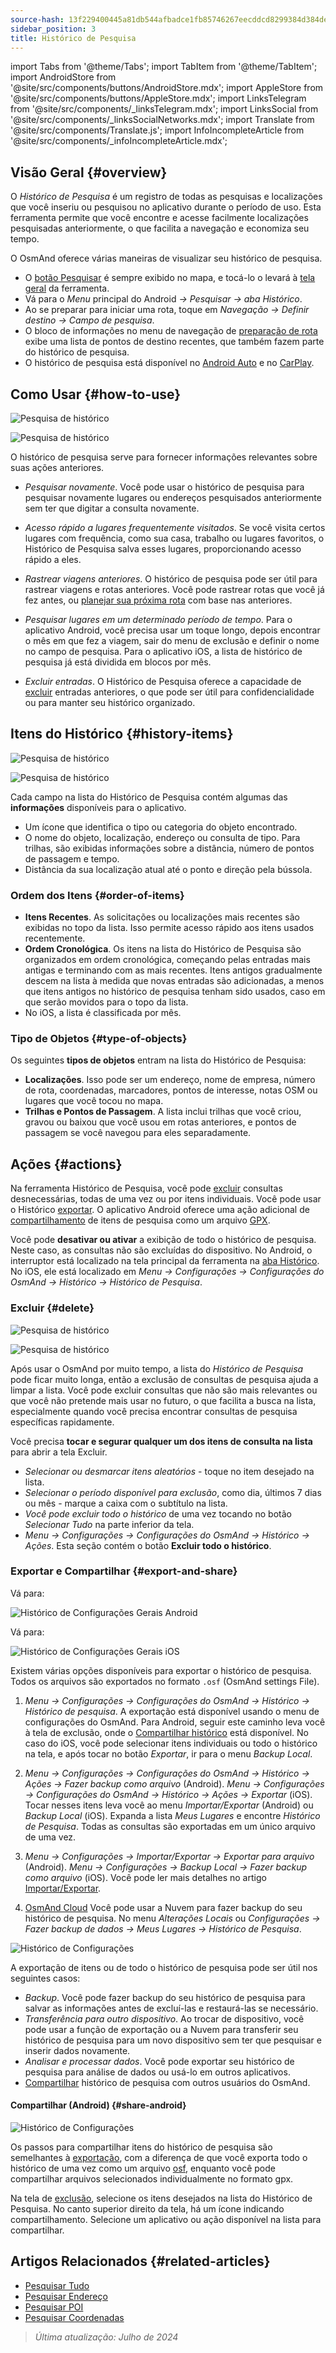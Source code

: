 ```yaml
---
source-hash: 13f229400445a81db544afbadce1fb85746267eecddcd8299384d384de2a58b5
sidebar_position: 3
title: Histórico de Pesquisa
---
```

import Tabs from '@theme/Tabs';
import TabItem from '@theme/TabItem';
import AndroidStore from '@site/src/components/buttons/AndroidStore.mdx';
import AppleStore from '@site/src/components/buttons/AppleStore.mdx';
import LinksTelegram from '@site/src/components/_linksTelegram.mdx';
import LinksSocial from '@site/src/components/_linksSocialNetworks.mdx';
import Translate from '@site/src/components/Translate.js';
import InfoIncompleteArticle from '@site/src/components/_infoIncompleteArticle.mdx';


## Visão Geral {#overview}

O *Histórico de Pesquisa* é um registro de todas as pesquisas e localizações que você inseriu ou pesquisou no aplicativo durante o período de uso. Esta ferramenta permite que você encontre e acesse facilmente localizações pesquisadas anteriormente, o que facilita a navegação e economiza seu tempo.

O OsmAnd oferece várias maneiras de visualizar seu histórico de pesquisa.

- O [botão Pesquisar](../widgets/map-buttons.md#search) é sempre exibido no mapa, e tocá-lo o levará à [tela geral](#how-to-use) da ferramenta.
- Vá para o *Menu* principal do Android *→ Pesquisar → aba Histórico*.
- Ao se preparar para iniciar uma rota, toque em *Navegação → Definir destino → Campo de pesquisa*.
- O bloco de informações no menu de navegação de [preparação de rota](../navigation/setup/route-navigation.md#navigation-menu) exibe uma lista de pontos de destino recentes, que também fazem parte do histórico de pesquisa.
- O histórico de pesquisa está disponível no [Android Auto](../navigation/auto-car.md#search) e no [CarPlay](../navigation/car-play.md#search).


## Como Usar {#how-to-use}

<Tabs groupId="operating-systems" queryString="current-os">

<TabItem value="android" label="Android">

![Pesquisa de histórico](@site/static/img/search/history_search_android.png)

</TabItem>

<TabItem value="ios" label="iOS">

![Pesquisa de histórico](@site/static/img/search/history_search_ios.png)

</TabItem>

</Tabs>

O histórico de pesquisa serve para fornecer informações relevantes sobre suas ações anteriores.

- *Pesquisar novamente*. Você pode usar o histórico de pesquisa para pesquisar novamente lugares ou endereços pesquisados anteriormente sem ter que digitar a consulta novamente.

- *Acesso rápido a lugares frequentemente visitados*. Se você visita certos lugares com frequência, como sua casa, trabalho ou lugares favoritos, o Histórico de Pesquisa salva esses lugares, proporcionando acesso rápido a eles.

- *Rastrear viagens anteriores*. O histórico de pesquisa pode ser útil para rastrear viagens e rotas anteriores. Você pode rastrear rotas que você já fez antes, ou [planejar sua próxima rota](../plan-route/create-route.md) com base nas anteriores.

- *Pesquisar lugares em um determinado período de tempo*. Para o aplicativo Android, você precisa usar um toque longo, depois encontrar o mês em que fez a viagem, sair do menu de exclusão e definir o nome no campo de pesquisa. Para o aplicativo iOS, a lista de histórico de pesquisa já está dividida em blocos por mês.

- *Excluir entradas*. O Histórico de Pesquisa oferece a capacidade de [excluir](#delete) entradas anteriores, o que pode ser útil para confidencialidade ou para manter seu histórico organizado.


## Itens do Histórico {#history-items}

<Tabs groupId="operating-systems" queryString="current-os">

<TabItem value="android" label="Android">

![Pesquisa de histórico](@site/static/img/search/history_search_android.png)

</TabItem>

<TabItem value="ios" label="iOS">

![Pesquisa de histórico](@site/static/img/search/history_search_ios.png)

</TabItem>

</Tabs>

Cada campo na lista do Histórico de Pesquisa contém algumas das **informações** disponíveis para o aplicativo.

- Um ícone que identifica o tipo ou categoria do objeto encontrado.
- O nome do objeto, localização, endereço ou consulta de tipo. Para trilhas, são exibidas informações sobre a distância, número de pontos de passagem e tempo.
- Distância da sua localização atual até o ponto e direção pela bússola.


### Ordem dos Itens {#order-of-items}

- **Itens Recentes**. As solicitações ou localizações mais recentes são exibidas no topo da lista. Isso permite acesso rápido aos itens usados recentemente.
- **Ordem Cronológica**. Os itens na lista do Histórico de Pesquisa são organizados em ordem cronológica, começando pelas entradas mais antigas e terminando com as mais recentes. Itens antigos gradualmente descem na lista à medida que novas entradas são adicionadas, a menos que itens antigos no histórico de pesquisa tenham sido usados, caso em que serão movidos para o topo da lista.
- No iOS, a lista é classificada por mês.

### Tipo de Objetos {#type-of-objects}

Os seguintes **tipos de objetos** entram na lista do Histórico de Pesquisa:

- **Localizações**. Isso pode ser um endereço, nome de empresa, número de rota, coordenadas, marcadores, pontos de interesse, notas OSM ou lugares que você tocou no mapa.
- **Trilhas e Pontos de Passagem**. A lista inclui trilhas que você criou, gravou ou baixou que você usou em rotas anteriores, e pontos de passagem se você navegou para eles separadamente.


## Ações {#actions}

Na ferramenta Histórico de Pesquisa, você pode [excluir](#delete) consultas desnecessárias, todas de uma vez ou por itens individuais. Você pode usar o Histórico [exportar](#export-and-share). O aplicativo Android oferece uma ação adicional de [compartilhamento](#share-android) de itens de pesquisa como um arquivo [GPX](../../technical/osmand-file-formats/osmand-gpx.md).

Você pode **desativar ou ativar** a exibição de todo o histórico de pesquisa. Neste caso, as consultas não são excluídas do dispositivo. No Android, o interruptor está localizado na tela principal da ferramenta na [aba Histórico](#overview). No iOS, ele está localizado em *Menu → Configurações → Configurações do OsmAnd → Histórico → Histórico de Pesquisa*.


### Excluir {#delete}

<Tabs groupId="operating-systems" queryString="current-os">

<TabItem value="android" label="Android">

![Pesquisa de histórico](@site/static/img/search/history_search_delete_andr.png)

</TabItem>

<TabItem value="ios" label="iOS">

![Pesquisa de histórico](@site/static/img/search/history_search_delete_ios.png)

</TabItem>

</Tabs>

Após usar o OsmAnd por muito tempo, a lista do *Histórico de Pesquisa* pode ficar muito longa, então a exclusão de consultas de pesquisa ajuda a limpar a lista. Você pode excluir consultas que não são mais relevantes ou que você não pretende mais usar no futuro, o que facilita a busca na lista, especialmente quando você precisa encontrar consultas de pesquisa específicas rapidamente.

Você precisa **tocar e segurar qualquer um dos itens de consulta na lista** para abrir a tela Excluir.

- *Selecionar ou desmarcar itens aleatórios* - toque no item desejado na lista.
- *Selecionar o período disponível para exclusão*, como dia, últimos 7 dias ou mês - marque a caixa com o subtítulo na lista.
- *Você pode excluir todo o histórico* de uma vez tocando no botão *Selecionar Tudo* na parte inferior da tela.
- *Menu → Configurações → Configurações do OsmAnd → Histórico → Ações*. Esta seção contém o botão **Excluir todo o histórico**.


### Exportar e Compartilhar {#export-and-share}

<Tabs groupId="operating-systems" queryString="current-os">

<TabItem value="android" label="Android">

Vá para: *<Translate android="true" ids="shared_string_menu,shared_string_settings,osmand_settings,shared_string_history"/>*

![Histórico de Configurações Gerais Android](@site/static/img/personal/profiles/general_settings_history_android.png)

</TabItem>

<TabItem value="ios" label="iOS">

Vá para: *<Translate android="true" ids="shared_string_menu,shared_string_settings,osmand_settings,shared_string_history"/>*

![Histórico de Configurações Gerais iOS](@site/static/img/personal/profiles/history_settings_ios.png)

</TabItem>

</Tabs>

Existem várias opções disponíveis para exportar o histórico de pesquisa. Todos os arquivos são exportados no formato `.osf` (OsmAnd settings File).

1. *Menu → Configurações → Configurações do OsmAnd → Histórico → Histórico de pesquisa*.
    A exportação está disponível usando o menu de configurações do OsmAnd. Para Android, seguir este caminho leva você à tela de exclusão, onde o [Compartilhar histórico](#share-android) está disponível. No caso do iOS, você pode selecionar itens individuais ou todo o histórico na tela, e após tocar no botão *Exportar*, ir para o menu *Backup Local*.

2. *Menu → Configurações → Configurações do OsmAnd → Histórico → Ações → Fazer backup como arquivo* (Android).
    *Menu → Configurações → Configurações do OsmAnd → Histórico → Ações → Exportar* (iOS).
    Tocar nesses itens leva você ao menu *Importar/Exportar* (Android) ou *Backup Local* (iOS). Expanda a lista *Meus Lugares* e encontre *Histórico de Pesquisa*. Todas as consultas são exportadas em um único arquivo de uma vez.

3. *Menu → Configurações → Importar/Exportar → Exportar para arquivo* (Android).
    *Menu → Configurações → Backup Local → Fazer backup como arquivo* (iOS).
    Você pode ler mais detalhes no artigo [Importar/Exportar](../personal/import-export.md#export).

4. [OsmAnd Cloud](../personal/osmand-cloud.md#select-data-to-back-up)
    Você pode usar a Nuvem para fazer backup do seu histórico de pesquisa. No menu *Alterações Locais* ou *Configurações → Fazer backup de dados → Meus Lugares → Histórico de Pesquisa*.

![Histórico de Configurações](@site/static/img/search/history_search_share_andr.png)

A exportação de itens ou de todo o histórico de pesquisa pode ser útil nos seguintes casos:

- *Backup*. Você pode fazer backup do seu histórico de pesquisa para salvar as informações antes de excluí-las e restaurá-las se necessário.
- *Transferência para outro dispositivo*. Ao trocar de dispositivo, você pode usar a função de exportação ou a Nuvem para transferir seu histórico de pesquisa para um novo dispositivo sem ter que pesquisar e inserir dados novamente.
- *Analisar e processar dados*. Você pode exportar seu histórico de pesquisa para análise de dados ou usá-lo em outros aplicativos.
- [Compartilhar](#share-android) histórico de pesquisa com outros usuários do OsmAnd.


#### Compartilhar (Android) {#share-android}

![Histórico de Configurações](@site/static/img/search/history_search_share_andr.png)

Os passos para compartilhar itens do histórico de pesquisa são semelhantes à [exportação](#export-and-share), com a diferença de que você exporta todo o histórico de uma vez como um arquivo [osf](../../technical/osmand-file-formats/osmand-osf.md), enquanto você pode compartilhar arquivos selecionados individualmente no formato gpx.

Na tela de [exclusão](#delete), selecione os itens desejados na lista do Histórico de Pesquisa. No canto superior direito da tela, há um ícone indicando compartilhamento. Selecione um aplicativo ou ação disponível na lista para compartilhar.


## Artigos Relacionados {#related-articles}

- [Pesquisar Tudo](./search-all.md)
- [Pesquisar Endereço](./search-address.md)
- [Pesquisar POI](./search-poi.md)
- [Pesquisar Coordenadas](./search-coordinates.md)


> *Última atualização: Julho de 2024*